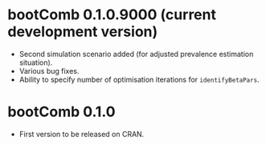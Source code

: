 # bootComb 0.1.0.9000 (current development version)

* Second simulation scenario added (for adjusted prevalence estimation situation).
* Various bug fixes.
* Ability to specify number of optimisation iterations for `identifyBetaPars`.

# bootComb 0.1.0

* First version to be released on CRAN.
